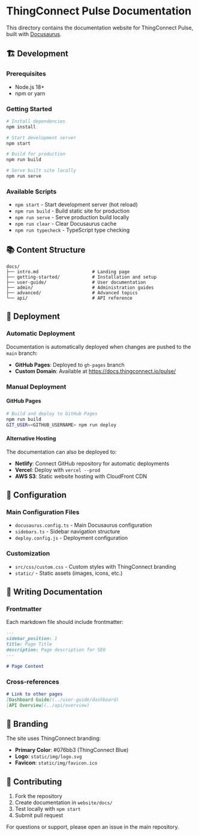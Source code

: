 # ThingConnect Pulse Documentation

This directory contains the documentation website for ThingConnect Pulse, built with [Docusaurus](https://docusaurus.io/).

## 🏗️ Development

### Prerequisites

- Node.js 18+ 
- npm or yarn

### Getting Started

```bash
# Install dependencies
npm install

# Start development server
npm start

# Build for production
npm run build

# Serve built site locally
npm run serve
```

### Available Scripts

- `npm start` - Start development server (hot reload)
- `npm run build` - Build static site for production
- `npm run serve` - Serve production build locally
- `npm run clear` - Clear Docusaurus cache
- `npm run typecheck` - TypeScript type checking

## 📚 Content Structure

```
docs/
├── intro.md                    # Landing page
├── getting-started/            # Installation and setup
├── user-guide/                 # User documentation
├── admin/                      # Administration guides  
├── advanced/                   # Advanced topics
└── api/                        # API reference
```

## 🚀 Deployment

### Automatic Deployment

Documentation is automatically deployed when changes are pushed to the `main` branch:

- **GitHub Pages**: Deployed to `gh-pages` branch
- **Custom Domain**: Available at https://docs.thingconnect.io/pulse/

### Manual Deployment

#### GitHub Pages

```bash
# Build and deploy to GitHub Pages
npm run build
GIT_USER=<GITHUB_USERNAME> npm run deploy
```

#### Alternative Hosting

The documentation can also be deployed to:
- **Netlify**: Connect GitHub repository for automatic deployments
- **Vercel**: Deploy with `vercel --prod`
- **AWS S3**: Static website hosting with CloudFront CDN

## 🔧 Configuration

### Main Configuration Files

- `docusaurus.config.ts` - Main Docusaurus configuration
- `sidebars.ts` - Sidebar navigation structure
- `deploy.config.js` - Deployment configuration

### Customization

- `src/css/custom.css` - Custom styles with ThingConnect branding
- `static/` - Static assets (images, icons, etc.)

## 📖 Writing Documentation

### Frontmatter

Each markdown file should include frontmatter:

```markdown
---
sidebar_position: 1
title: Page Title
description: Page description for SEO
---

# Page Content
```

### Cross-references

```markdown
# Link to other pages
[Dashboard Guide](../user-guide/dashboard)
[API Overview](../api/overview)
```

## 🎨 Branding

The site uses ThingConnect branding:

- **Primary Color**: #076bb3 (ThingConnect Blue)
- **Logo**: `static/img/logo.svg`
- **Favicon**: `static/img/favicon.ico`

## 🤝 Contributing

1. Fork the repository
2. Create documentation in `website/docs/`
3. Test locally with `npm start`
4. Submit pull request

For questions or support, please open an issue in the main repository.
